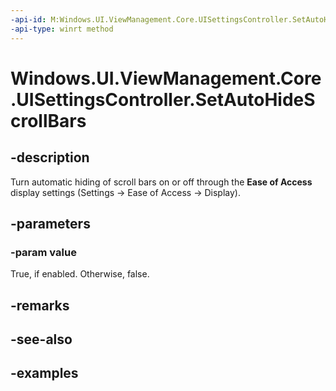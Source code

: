 ```yaml
---
-api-id: M:Windows.UI.ViewManagement.Core.UISettingsController.SetAutoHideScrollBars(System.Boolean)
-api-type: winrt method
---
```


<!-- Method syntax.
public void UISettingsController.SetAutoHideScrollBars(Boolean value)
-->

# Windows.UI.ViewManagement.Core.UISettingsController.SetAutoHideScrollBars

## -description

Turn automatic hiding of scroll bars on or off through the **Ease of Access** display settings (Settings -> Ease of Access -> Display).

## -parameters

### -param value

True, if enabled. Otherwise, false.

## -remarks

## -see-also

## -examples
